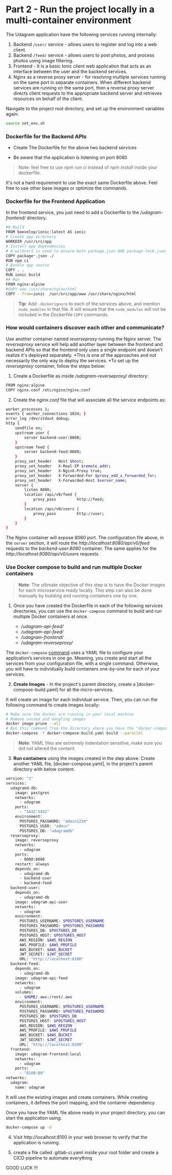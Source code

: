 # Part 2 - Run the project locally in a multi-container environment

The Udagram application have the following services running internally:

1. Backend `/user/` service - allows users to register and log into a web client.
1. Backend `/feed/` service - allows users to post photos, and process photos using image filtering.
1. Frontend - It is a basic Ionic client web application that acts as an interface between the user and the backend services.
1. Nginx as a reverse proxy server - for resolving multiple services running on the same port in separate containers. When different backend services are running on the same port, then a reverse proxy server directs client requests to the appropriate backend server and retrieves resources on behalf of the client.

Navigate to the project root directory, and set up the environment variables again:

```bash
source set_env.sh
```

### Dockerfile for the Backend APIs

- Create The Dockerfile for the above two backend services

- Be aware that the application is listening on port 8080

> Note: feel free to use _npm run ci_ instead of _npm install_ inside your dockerfile.

It's not a hard requirement to use the exact same Dockerfile above. Feel free to use other base images or optimize the commands.

### Dockerfile for the Frontend Application

In the frontend service, you just need to add a Dockerfile to the _/udagram-frontend/_ directory.

```bash
## Build
FROM beevelop/ionic:latest AS ionic
# Create app directory
WORKDIR /usr/src/app
# Install app dependencies
# A wildcard is used to ensure both package.json AND package-lock.json are copied
COPY package*.json ./
RUN npm ci
# Bundle app source
COPY . .
RUN ionic build
## Run
FROM nginx:alpine
#COPY www /usr/share/nginx/html
COPY --from=ionic  /usr/src/app/www /usr/share/nginx/html
```

> **Tip**: Add `.dockerignore` to each of the services above, and mention `node_modules` in that file. It will ensure that the `node_modules` will not be included in the Dockerfile `COPY` commands.

### How would containers discover each other and communicate?

Use another container named _reverseproxy_ running the Nginx server. The _reverseproxy_ service will help add another layer between the frontend and backend APIs so that the frontend only uses a single endpoint and doesn't realize it's deployed separately. *This is one of the approaches and not necessarily the only way to deploy the services. *To set up the _reverseproxy_ container, follow the steps below:

1. Create a Dockerfile as inside _/udagram-reverseproxy/_ directory:

```bash
FROM nginx:alpine
COPY nginx.conf /etc/nginx/nginx.conf
```

2. Create the _nginx.conf_ file that will associate all the service endpoints as:

```bash
worker_processes 1;
events { worker_connections 1024; }
error_log /dev/stdout debug;
http {
    sendfile on;
    upstream user {
        server backend-user:8080;
    }
    upstream feed {
        server backend-feed:8080;
    }
    proxy_set_header   Host $host;
    proxy_set_header   X-Real-IP $remote_addr;
    proxy_set_header   X-NginX-Proxy true;
    proxy_set_header   X-Forwarded-For $proxy_add_x_forwarded_for;
    proxy_set_header   X-Forwarded-Host $server_name;
    server {
        listen 8080;
        location /api/v0/feed {
            proxy_pass         http://feed;
        }
        location /api/v0/users {
            proxy_pass         http://user;
        }
    }
}
```

The Nginx container will expose 8080 port. The configuration file above, in the `server` section, it will route the _http://localhost:8080/api/v0/feed_ requests to the _backend-user:8080_ container. The same applies for the _http://localhost:8080/api/v0/users_ requests.

### Use Docker compose to build and run multiple Docker containers

> **Note**: The ultimate objective of this step is to have the Docker images for each microservice ready locally. This step can also be done manually by building and running containers one by one.

1. Once you have created the Dockerfile in each of the following services directories, you can use the `docker-compose` command to build and run multiple Docker containers at once.

   - _/udagram-api-feed/_
   - _/udagram-api-feed/_
   - _/udagram-frontend/_
   - _/udagram-reverseproxy/_

The `docker-compose` <a href="https://docs.docker.com/compose/" target="_blank">command</a> uses a YAML file to configure your application’s services in one go. Meaning, you create and start all the services from your configuration file, with a single command. Otherwise, you will have to individually build containers one-by-one for each of your services.

2. **Create Images** - In the project's parent directory, create a [docker-compose-build.yaml] for all the micro-services.

It will create an image for each individual service. Then, you can run the following command to create images locally:

```bash
# Make sure the Docker are running in your local machine
# Remove unused and dangling images
docker image prune --all
# Run this command from the directory where you have the "docker-compose-build.yaml" file present
docker-compose -f docker-compose-build.yaml build --parallel
```

> **Note**: YAML files are extremely indentation sensitive, make sure you did not altered the content.

3. **Run containers** using the images created in the step above. Create another YAML file, [docker-compose.yaml], in the project's parent directory with below content.

```bash
version: "3"
services:
  udagramd-db:
    image: postgres
    networks:
      - udagram
    ports:
      - "5432:5432"
    environment:
      POSTGRES_PASSWORD: "admin1234"
      POSTGRES_USER: "admin"
      POSTGRES_DB: "udagramdb"
  reverseproxy:
    image: reverseproxy
    networks:
      - udagram
    ports:
      - 8080:8080
    restart: always
    depends_on:
      - udagramd-db
      - backend-user
      - backend-feed
  backend-user:
    depends_on:
      - udagramd-db
    image: udagram-api-user
    networks:
      - udagram
    environment:
      POSTGRES_USERNAME: $POSTGRES_USERNAME
      POSTGRES_PASSWORD: $POSTGRES_PASSWORD
      POSTGRES_DB: $POSTGRES_DB
      POSTGRES_HOST: $POSTGRES_HOST
      AWS_REGION: $AWS_REGION
      AWS_PROFILE: $AWS_PROFILE
      AWS_BUCKET: $AWS_BUCKET
      JWT_SECRET: $JWT_SECRET
      URL: "http://localhost:8100"
  backend-feed:
    depends_on:
      - udagramd-db
    image: udagram-api-feed
    networks:
      - udagram
    volumes:
      - $HOME/.aws:/root/.aws
    environment:
      POSTGRES_USERNAME: $POSTGRES_USERNAME
      POSTGRES_PASSWORD: $POSTGRES_PASSWORD
      POSTGRES_DB: $POSTGRES_DB
      POSTGRES_HOST: $POSTGRES_HOST
      AWS_REGION: $AWS_REGION
      AWS_PROFILE: $AWS_PROFILE
      AWS_BUCKET: $AWS_BUCKET
      JWT_SECRET: $JWT_SECRET
      URL: "http://localhost:8100"
  frontend:
    image: udagram-frontend:local
    networks:
      - udagram
    ports:
      - "8100:80"
networks:
  udagram:
    name: udagram
```

It will use the existing images and create containers. While creating containers, it defines the port mapping, and the container dependency.

Once you have the YAML file above ready in your project directory, you can start the application using:

```bash
docker-compose up -d
```

4. Visit http://localhost:8100 in your web browser to verify that the application is running.

5. create a file called .gitlab-ci.yaml inside your root folder and create a CICD pipeline to automate everything

GOOD LUCK !!!

